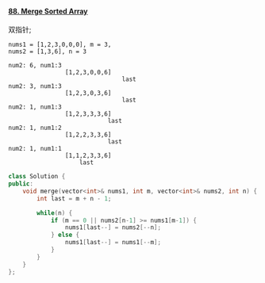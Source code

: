 #### [88. Merge Sorted Array](https://leetcode-cn.com/problems/merge-sorted-array/)

双指针;

```
nums1 = [1,2,3,0,0,0], m = 3, 
nums2 = [1,3,6], n = 3

num2: 6, num1:3
				[1,2,3,0,0,6]
								last
num2: 3, num1:3
				[1,2,3,0,3,6]
								last
num2: 1, num1:3
				[1,2,3,3,3,6]
							last
num2: 1, num1:2
				[1,2,2,3,3,6]
							last
num2: 1, num1:1
				[1,1,2,3,3,6]
					last
```

```c++
class Solution {
public:
    void merge(vector<int>& nums1, int m, vector<int>& nums2, int n) {
        int last = m + n - 1;

        while(n) {
            if (m == 0 || nums2[n-1] >= nums1[m-1]) {
                nums1[last--] = nums2[--n];
            } else {
                nums1[last--] = nums1[--m];
            }
        }
    }
};
```

